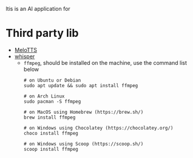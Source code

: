 ltis is an AI application for 

# Third party lib 

* [MeloTTS](https://github.com/myshell-ai/MeloTTS)
* [whisper](https://github.com/openai/whisper)
    * `ffmpeg`, should be installed on the machine, use the command list below
        ```shell
        # on Ubuntu or Debian
        sudo apt update && sudo apt install ffmpeg

        # on Arch Linux
        sudo pacman -S ffmpeg

        # on MacOS using Homebrew (https://brew.sh/)
        brew install ffmpeg

        # on Windows using Chocolatey (https://chocolatey.org/)
        choco install ffmpeg

        # on Windows using Scoop (https://scoop.sh/)
        scoop install ffmpeg
        ```
